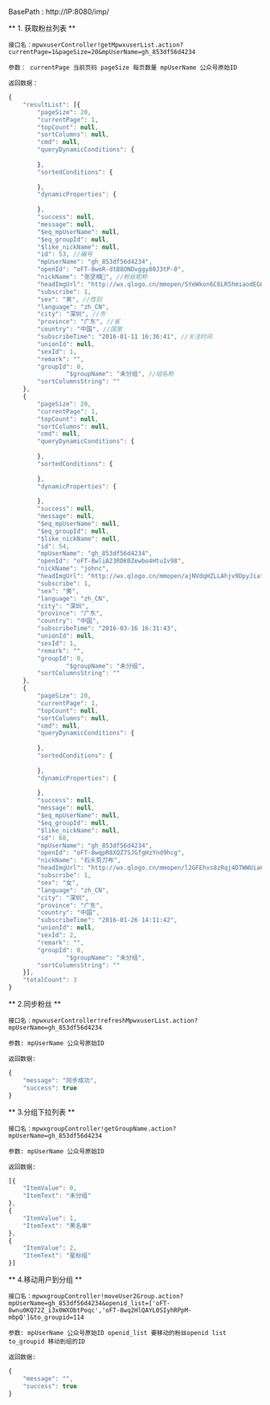 

BasePath : http://IP:8080/imp/

** 1. 获取粉丝列表 **

`接口名：mpwxuserController!getMpwxuserList.action?currentPage=1&pageSize=20&mpUserName=gh_853df56d4234`

`参数： currentPage 当前页码 pageSize 每页数量 mpUserName 公众号原始ID`

`返回数据：`
```javascript
{
	"resultList": [{
		"pageSize": 20,
		"currentPage": 1,
		"topCount": null,
		"sortColumns": null,
		"cmd": null,
		"queryDynamicConditions": {
			
		},
		"sortedConditions": {
			
		},
		"dynamicProperties": {
			
		},
		"success": null,
		"message": null,
		"$eq_mpUserName": null,
		"$eq_groupId": null,
		"$like_nickName": null,
		"id": 53, //编号
		"mpUserName": "gh_853df56d4234", 
		"openId": "oFT-8woR-dtB8ONDvggy80J3tP-0",
		"nickName": "张坚楠", //粉丝昵称
		"headImgUrl": "http://wx.qlogo.cn/mmopen/SYeWkon6C6LR5hmiaodEGQkzDdxfnPk0ibcJbvN8BxvuPw6E5CkGIuFVjoMmMPDPo9QtFWdf48ou6W05cXX76Tog/0", //头像
		"subscribe": 1,
		"sex": "男", //性别
		"language": "zh_CN",
		"city": "深圳", //市
		"province": "广东", //省
		"country": "中国", //国家
		"subscribeTime": "2016-01-11 16:36:41", //关注时间
		"unionId": null,
		"sexId": 1,
		"remark": "",
		"groupId": 0,
                "$groupName": "未分组", //组名称
		"sortColumnsString": ""
	},
	{
		"pageSize": 20,
		"currentPage": 1,
		"topCount": null,
		"sortColumns": null,
		"cmd": null,
		"queryDynamicConditions": {
			
		},
		"sortedConditions": {
			
		},
		"dynamicProperties": {
			
		},
		"success": null,
		"message": null,
		"$eq_mpUserName": null,
		"$eq_groupId": null,
		"$like_nickName": null,
		"id": 54,
		"mpUserName": "gh_853df56d4234",
		"openId": "oFT-8wliA23RDK0Zewbo4HtuIv98",
		"nickName": "johnc",
		"headImgUrl": "http://wx.qlogo.cn/mmopen/ajNVdqHZLLAhjv9DpyJiat5jRibEqO76ze5Ds5ZQNiaIAbJWmn7j1LYoW1UGiapdVTkVciaJl3SJVO2GTZcdk4ffvmA/0",
		"subscribe": 1,
		"sex": "男",
		"language": "zh_CN",
		"city": "深圳",
		"province": "广东",
		"country": "中国",
		"subscribeTime": "2016-03-16 16:31:43",
		"unionId": null,
		"sexId": 1,
		"remark": "",
		"groupId": 0,
                "$groupName": "未分组",
		"sortColumnsString": ""
	},
	{
		"pageSize": 20,
		"currentPage": 1,
		"topCount": null,
		"sortColumns": null,
		"cmd": null,
		"queryDynamicConditions": {
			
		},
		"sortedConditions": {
			
		},
		"dynamicProperties": {
			
		},
		"success": null,
		"message": null,
		"$eq_mpUserName": null,
		"$eq_groupId": null,
		"$like_nickName": null,
		"id": 68,
		"mpUserName": "gh_853df56d4234",
		"openId": "oFT-8wqpR8XQZ7SJGfgHzYnd9hcg",
		"nickName": "石头剪刀布",
		"headImgUrl": "http://wx.qlogo.cn/mmopen/l2GFEhvs8zRqj4DTWWUia6nqJ6OjlClUs3PibUI0Kuemu3jVkJQP53zHWlkgCHVTsbeJ5v72vCluoC9OG6Ddib8q4HdHpic1BfZ7/0",
		"subscribe": 1,
		"sex": "女",
		"language": "zh_CN",
		"city": "深圳",
		"province": "广东",
		"country": "中国",
		"subscribeTime": "2016-01-26 14:11:42",
		"unionId": null,
		"sexId": 2,
		"remark": "",
		"groupId": 0,
                "$groupName": "未分组",
		"sortColumnsString": ""
	}],
	"totalCount": 3
}
```
** 2.同步粉丝 **

`接口名：mpwxuserController!refreshMpwxuserList.action?mpUserName=gh_853df56d4234`

`参数: mpUserName 公众号原始ID`

`返回数据:`

```javascript
{
	"message": "同步成功",
	"success": true
}
```

** 3.分组下拉列表 **

`接口名：mpwxgroupController!getGroupName.action?mpUserName=gh_853df56d4234`

`参数: mpUserName 公众号原始ID`

`返回数据:`

```javascript
[{
	"ItemValue": 0,
	"ItemText": "未分组"
},
{
	"ItemValue": 1,
	"ItemText": "黑名单"
},
{
	"ItemValue": 2,
	"ItemText": "星标组"
}]
```

** 4.移动用户到分组 **

`接口名：mpwxgroupController!moveUser2Group.action?mpUserName=gh_853df56d4234&openid_list=['oFT-8wnu0KQ72Z_i3x0WXObtPoqc','oFT-8wq2HlQAYL0SIyhRPpM-mbpQ']&to_groupid=114`

`参数: mpUserName 公众号原始ID openid_list 要移动的粉丝openid list to_groupid 移动到组的ID`

`返回数据:`

```javascript
{
	"message": "",
	"success": true
}
```
